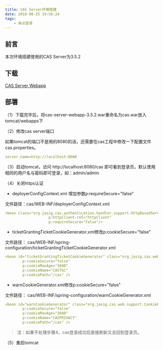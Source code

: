 ```yaml
---
title: CAS Server环境搭建
date: 2018-08-25 19:56:24
tags: 
    - 单点登录
---
```


##  前言

本次环境搭建使用的CAS Server为3.5.2

## 下载

[CAS Server Webapp](https://repo1.maven.org/maven2/org/jasig/cas/cas-server-webapp/3.5.2/cas-server-webapp-3.5.2.war)

## 部署

（1）下载完毕后，将cas-server-webapp-3.5.2.war重命名为cas.war放入tomcat/webapps下

（2）修改cas server端口

如果tomcat的端口不是用的8080的话，还需要在cas工程中修改一下配置文件cas.properties。
```yaml
server.name=http://localhost:8080
```

（3）启动tomcat，访问 http://localhost:8080/cas 即可看到登录页，默认使用相同的用户名与密码即可登录，如：admin/admin

（4）关闭https认证
- deployerConfigContext.xml 增加参数p:requireSecure="false"

文件路径：cas/WEB-INF/deployerConfigContext.xml

```yaml
<bean class="org.jasig.cas.authentication.handler.support.HttpBasedServiceCredentialsAuthenticationHandler"
					p:httpClient-ref="httpClient"
					p:requireSecure="false"/>
```
- ticketGrantingTicketCookieGenerator.xml修改p:cookieSecure="false"

文件路径： cas/WEB-INF/spring-configuration/ticketGrantingTicketCookieGenerator.xml

```yaml
<bean id="ticketGrantingTicketCookieGenerator" class="org.jasig.cas.web.support.CookieRetrievingCookieGenerator"
		p:cookieSecure="false"
		p:cookieMaxAge="3600"
		p:cookieName="CASTGC"
		p:cookiePath="/cas" />
```
- warnCookieGenerator.xml修改p:cookieSecure="false"

文件路径： cas/WEB-INF/spring-configuration/warnCookieGenerator.xml

```yaml
<bean id="warnCookieGenerator" class="org.jasig.cas.web.support.CookieRetrievingCookieGenerator"
		p:cookieSecure="false"
		p:cookieMaxAge="3600"
		p:cookieName="CASPRIVACY"
		p:cookiePath="/cas" />
```

>注：如果不处理步骤4，cas登录成功后直接刷新又会回到登录页。

（5）重启tomcat